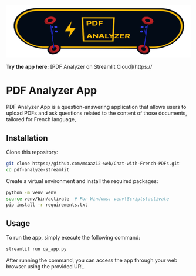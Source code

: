 ![Logo](img/logo1.png "Logo")


**Try the app here:** [PDF Analyzer on Streamlit Cloud](https://

# PDF Analyzer App

PDF Analyzer App is a question-answering application that allows users to upload PDFs and ask questions related to the content of those documents, tailored for French language,


## Installation

Clone this repository:

```bash
git clone https://github.com/moaaz12-web/Chat-with-French-PDFs.git
cd pdf-analyze-streamlit
```

Create a virtual environment and install the required packages:

```bash
python -m venv venv
source venv/bin/activate  # For Windows: venv\Scripts\activate
pip install -r requirements.txt
```

## Usage
To run the app, simply execute the following command:

```bash
streamlit run qa_app.py
```

After running the command, you can access the app through your web browser using the provided URL.
